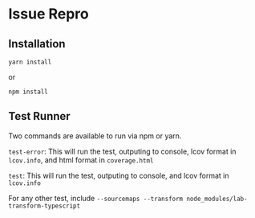 # Issue Repro

## Installation

```
yarn install
```

or

```
npm install
```

## Test Runner

Two commands are available to run via npm or yarn.

`test-error`:
This will run the test, outputing to console, lcov format in `lcov.info`, and html format in `coverage.html`

`test`:
This will run the test, outputing to console, and lcov format in `lcov.info`

For any other test, include `--sourcemaps --transform node_modules/lab-transform-typescript`